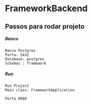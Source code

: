 # FrameworkBackend

## Passos para rodar projeto

##### Banco
``` 
Banco Postgres
Porta: 5432
Database: postgres
Schemas : framework
```

##### Run
``` 
Run Project
Main class: FrameworkApplication

Porta 8080
```

